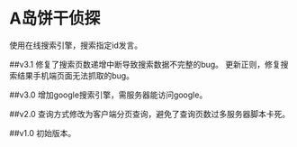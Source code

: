 # A岛饼干侦探
使用在线搜索引擎，搜索指定id发言。

##v3.1
修复了搜索页数递增中断导致搜索数据不完整的bug。
更新正则，修复搜索结果手机端页面无法抓取的bug。

##v3.0
增加google搜索引擎，需服务器能访问google。

##v2.0
查询方式修改为客户端分页查询，避免了查询页数过多服务器脚本卡死。

##v1.0
初始版本。